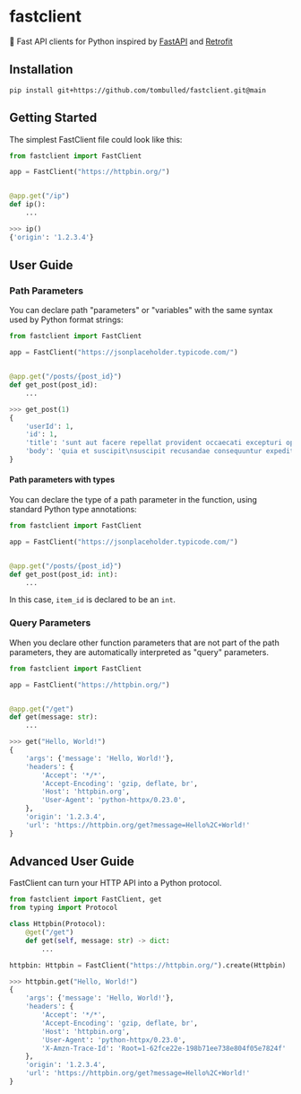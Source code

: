 # fastclient
:rocket: Fast API clients for Python inspired by [FastAPI](https://github.com/tiangolo/fastapi) and [Retrofit](https://square.github.io/retrofit/)

## Installation
```console
pip install git+https://github.com/tombulled/fastclient.git@main
```

## Getting Started
The simplest FastClient file could look like this:
```python
from fastclient import FastClient

app = FastClient("https://httpbin.org/")


@app.get("/ip")
def ip():
    ...
```
```python
>>> ip()
{'origin': '1.2.3.4'}
```

## User Guide
### Path Parameters
You can declare path "parameters" or "variables" with the same syntax used by Python format strings:
```python
from fastclient import FastClient

app = FastClient("https://jsonplaceholder.typicode.com/")


@app.get("/posts/{post_id}")
def get_post(post_id):
    ...
```
```python
>>> get_post(1)
{
    'userId': 1,
    'id': 1,
    'title': 'sunt aut facere repellat provident occaecati excepturi optio reprehenderit',
    'body': 'quia et suscipit\nsuscipit recusandae consequuntur expedita et cum\nreprehenderit molestiae ut ut quas totam\nnostrum rerum est autem sunt rem eveniet architecto'
}
```

#### Path parameters with types
You can declare the type of a path parameter in the function, using standard Python type annotations:
```python
from fastclient import FastClient

app = FastClient("https://jsonplaceholder.typicode.com/")


@app.get("/posts/{post_id}")
def get_post(post_id: int):
    ...
```
In this case, `item_id` is declared to be an `int`.

### Query Parameters
When you declare other function parameters that are not part of the path parameters, they are automatically interpreted as "query" parameters.
```python
from fastclient import FastClient

app = FastClient("https://httpbin.org/")


@app.get("/get")
def get(message: str):
    ...
```
```python
>>> get("Hello, World!")
{
    'args': {'message': 'Hello, World!'},
    'headers': {
        'Accept': '*/*',
        'Accept-Encoding': 'gzip, deflate, br',
        'Host': 'httpbin.org',
        'User-Agent': 'python-httpx/0.23.0',
    },
    'origin': '1.2.3.4',
    'url': 'https://httpbin.org/get?message=Hello%2C+World!'
}
```

## Advanced User Guide
FastClient can turn your HTTP API into a Python protocol.
```python
from fastclient import FastClient, get
from typing import Protocol

class Httpbin(Protocol):
    @get("/get")
    def get(self, message: str) -> dict:
        ...

httpbin: Httpbin = FastClient("https://httpbin.org/").create(Httpbin)  # type: ignore
```
```python
>>> httpbin.get("Hello, World!")
{
    'args': {'message': 'Hello, World!'},
    'headers': {
        'Accept': '*/*',
        'Accept-Encoding': 'gzip, deflate, br',
        'Host': 'httpbin.org',
        'User-Agent': 'python-httpx/0.23.0',
        'X-Amzn-Trace-Id': 'Root=1-62fce22e-198b71ee738e804f05e7824f'
    },
    'origin': '1.2.3.4',
    'url': 'https://httpbin.org/get?message=Hello%2C+World!'
}
```